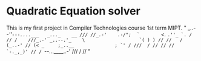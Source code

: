 # Quadratic Equation solver

This is my first project in Compiler Technologies course 1st term MIPT.
"
           __..--''``---....___   _..._    __
 /// //_.-'    .-/";  `        ``<._  ``.''_ `. / // /   
///_.-' _..--.'_    \                    `( ) ) // //  
/ (_..-' // (< _     ;_..__               ; `' / /// 
 / // // //  `-._,_)' // / ``--...____..-' /// / //
"



